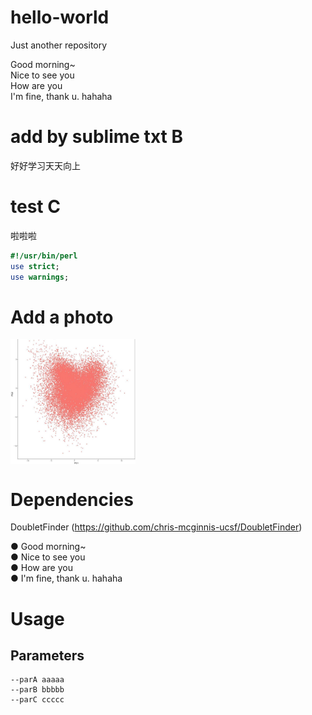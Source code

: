 # hello-world
Just another repository

Good morning~  
Nice to see you  
How are you  
I'm fine, thank u. hahaha

# add by sublime txt B
好好学习天天向上

# test C
啦啦啦
```perl
#!/usr/bin/perl
use strict;
use warnings;
```
# Add a photo
<img src="https://github.com/Cacti-Jiang/hello-world/blob/master/image/QQ%E5%9B%BE%E7%89%8720180912093509.jpg" width = "200" height = "200" alt="头像" align=center />

# Dependencies
DoubletFinder (https://github.com/chris-mcginnis-ucsf/DoubletFinder)

● Good morning~  
● Nice to see you  
● How are you  
● I'm fine, thank u. hahaha  

# Usage
## Parameters
```
--parA aaaaa
--parB bbbbb
--parC ccccc
```
